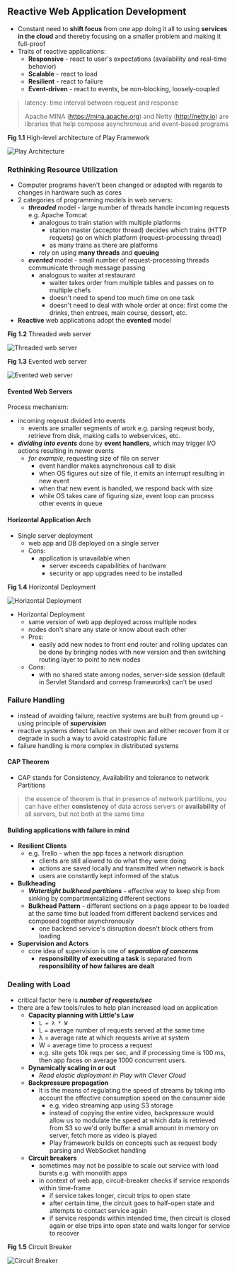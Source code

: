 ## Reactive Web Application Development

* Constant need to __shift focus__ from one app doing it all to using __services in the cloud__ and thereby focusing on a smaller problem and making it full-proof
* Traits of reactive applications:
	* __Responsive__ - react to user's expectations (availability and real-time behavior)
	* __Scalable__ - react to load
	* __Resilient__ - react to failure
	* __Event-driven__ - react to events, be non-blocking, loosely-coupled

> latency: time interval between request and response
> 
> Apache MINA (https://mina.apache.org) and Netty (http://netty.io) are libraries that help compose asynchronous and event-based programs

__Fig 1.1__ High-level architecture of Play Framework

![Play Architecture](images/play-arch.png)

### Rethinking Resource Utilization

* Computer programs haven't been changed or adapted with regards to changes in hardware such as cores
* 2 categories of programming models in web servers:
	* ___threaded___ model - large number of threads handle incoming requests e.g. Apache Tomcat
		* analogous to train station with multiple platforms
			* station master (acceptor thread) decides which trains (HTTP requets) go on which platform (request-processing thread)
			* as many trains as there are platforms
		* rely on using __many threads__ and __queuing__
	* ___evented___ model - small number of request-processing threads communicate through message passing
		* analogous to waiter at restaurant
			* waiter takes order from multiple tables and passes on to multiple chefs
			* doesn't need to spend too much time on one task
			* doesn't need to deal with whole order at once: first come the drinks, then entrees, main course, dessert, etc.
* __Reactive__ web applications adopt the __evented__ model

__Fig 1.2__ Threaded web server

![Threaded web server](images/threaded-server.png)

__Fig 1.3__ Evented web server

![Evented web server](images/evented-server.png)

#### Evented Web Servers

Process mechanism:

* incoming reqeust divided into events
	* events are smaller segments of work e.g. parsing reqeust body, retrieve from disk, making calls to webservices, etc.
* ___dividing into events___ done by __event handlers__, which may trigger I/O actions resulting in newer events
	* _for example_, requesting size of file on server
		* event handler makes asynchronous call to disk
		* when OS figures out size of file, it emits an interrupt resulting in new event
		* when that new event is handled, we respond back with size
		* while OS takes care of figuring size, event loop can process other events in queue

#### Horizontal Application Arch

* Single server deployment
	* web app and DB deployed on a single server
	* Cons:
		* application is unavailable when
			* server exceeds capabilities of hardware
			* security or app upgrades need to be installed

__Fig 1.4__ Horizontal Deployment

![Horizontal Deployment](images/hor-dep.png)

* Horizontal Deployment
	* same version of web app deployed across multiple nodes
	* nodes don't share any state or know about each other
	* Pros:
		* easily add new nodes to front end router and rolling updates can be done by bringing nodes with new version and then switching routing layer to point to new nodes
	* Cons:
		* with no shared state among nodes, server-side session (default in Servlet Standard and corresp frameworks) can't be used

### Failure Handling

* instead of avoiding failure, reactive systems are built from ground up - using principle of ___supervision___
* reactive systems detect failure on their own and either recover from it or degrade in such a way to avoid catastrophic failure
* failure handling is more complex in distributed systems

#### CAP Theorem

* CAP stands for Consistency, Availability and tolerance to network Partitions

> the essence of theorem is that in presence of network partitions, you can have either __consistency__ of data across servers or __availability__ of all servers, but not both at the same time


#### Building applications with failure in mind

* __Resilient Clients__
	* e.g. Trello - when the app faces a network disruption
		* clients are still allowed to do what they were doing
		* actions are saved locally and transmitted when network is back
		* users are constantly kept informed of the status
* __Bulkheading__
	* ___Watertight bulkhead partitions___ - effective way to keep ship from sinking by compartmentalizing different sections
	* __Bulkhead Pattern__ - different sections on a page appear to be loaded at the same time but loaded from different backend services and composed together asynchronously
		* one backend service's disruption doesn't block others from loading
* __Supervision and Actors__
	* core idea of supervision is one of ___separation of concerns___
		* __responsibility of executing a task__ is separated from __responsibility of how failures are dealt__

### Dealing with Load

* critical factor here is ___number of requests/sec___
* there are a few tools/rules to help plan increased load on application
	* __Capacity planning with Little's Law__
		* `L = λ * W`
		* L = average number of requests served at the same time
		* λ = average rate at which requests arrive at system
		* W = average time to process a request
		* e.g. site gets 10k reqs per sec, and if processing time is 100 ms, then app faces on average 1000 concurrent users.
	* __Dynamically scaling in or out__
		* _Read elastic deployment in Play with Clever Cloud_
	* __Backpressure propagation__
		* It is the means of regulating the speed of streams by taking into account the effective consumption speed on the consumer side
			* e.g. video streaming app using S3 storage
			* instead of copying the entire video, backpressure would allow us to modulate the speed at which data is retrieved from S3 so we'd only buffer a small amount in memory on server, fetch more as video is played
			* Play framework builds on concepts such as request body parsing and WebSocket handling
	* __Circuit breakers__
		* sometimes may not be possible to scale out service with load bursts e.g. with monolith apps
		* in context of web app, circuit-breaker checks if service responds within time-frame
			* if service takes longer, circuit trips to open state
			* after certain time, the circuit goes to half-open state and attempts to contact service again
			* if service responds within intended time, then circuit is closed again or else trips into open state and waits longer for service to recover

__Fig 1.5__ Circuit Breaker

![Circuit Breaker](images/circuit-breaker.png)